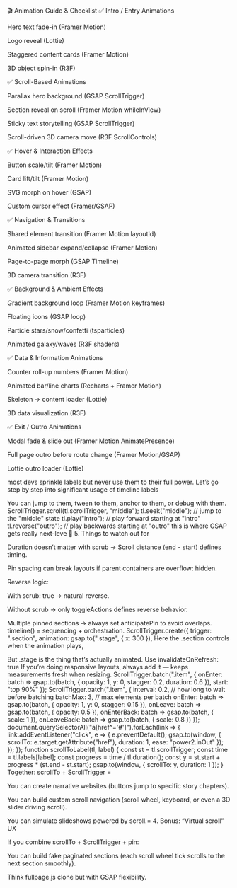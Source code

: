 🎬 Animation Guide & Checklist
✅ Intro / Entry Animations

 Hero text fade-in (Framer Motion)

 Logo reveal (Lottie)

 Staggered content cards (Framer Motion)

 3D object spin-in (R3F)

✅ Scroll-Based Animations

 Parallax hero background (GSAP ScrollTrigger)

 Section reveal on scroll (Framer Motion whileInView)

 Sticky text storytelling (GSAP ScrollTrigger)

 Scroll-driven 3D camera move (R3F ScrollControls)

✅ Hover & Interaction Effects

 Button scale/tilt (Framer Motion)

 Card lift/tilt (Framer Motion)

 SVG morph on hover (GSAP)

 Custom cursor effect (Framer/GSAP)

✅ Navigation & Transitions

 Shared element transition (Framer Motion layoutId)

 Animated sidebar expand/collapse (Framer Motion)

 Page-to-page morph (GSAP Timeline)

 3D camera transition (R3F)

✅ Background & Ambient Effects

 Gradient background loop (Framer Motion keyframes)

 Floating icons (GSAP loop)

 Particle stars/snow/confetti (tsparticles)

 Animated galaxy/waves (R3F shaders)

✅ Data & Information Animations

 Counter roll-up numbers (Framer Motion)

 Animated bar/line charts (Recharts + Framer Motion)

 Skeleton → content loader (Lottie)

 3D data visualization (R3F)

✅ Exit / Outro Animations

 Modal fade & slide out (Framer Motion AnimatePresence)

 Full page outro before route change (Framer Motion/GSAP)

 Lottie outro loader (Lottie)

 most devs sprinkle labels but never use them to their full power.
Let’s go step by step into significant usage of timeline labels
<!-- ScrollTrigger.scroll(tl.scrollTrigger, "middle"); -->
You can jump to them, tween to them, anchor to them, or debug with them.
ScrollTrigger.scroll(tl.scrollTrigger, "middle");
tl.seek("middle");   // jump to the "middle" state
tl.play("intro");    // play forward starting at "intro"
tl.reverse("outro"); // play backwards starting at "outro"
this is where GSAP gets really next-leve
🔹 5. Things to watch out for

Duration doesn’t matter with scrub → Scroll distance (end - start) defines timing.

Pin spacing can break layouts if parent containers are overflow: hidden.

Reverse logic:

With scrub: true → natural reverse.


Without scrub → only toggleActions defines reverse behavior.

Multiple pinned sections → always set anticipatePin to avoid overlaps.
timeline() = sequencing + orchestration.
ScrollTrigger.create({
  trigger: ".section",
  animation: gsap.to(".stage", { x: 300 }),
  Here the .section controls when the animation plays,

But .stage is the thing that’s actually animated.
Use invalidateOnRefresh: true
If you’re doing responsive layouts, always add it — keeps measurements fresh when resizing.
ScrollTrigger.batch(".item", {
  onEnter: batch => gsap.to(batch, {
    opacity: 1,
    y: 0,
    stagger: 0.2,
    duration: 0.6
  }),
  start: "top 90%"
});
ScrollTrigger.batch(".item", {
  interval: 0.2, // how long to wait before batching
  batchMax: 3,   // max elements per batch
  onEnter: batch => gsap.to(batch, { opacity: 1, y: 0, stagger: 0.15 }),
  onLeave: batch => gsap.to(batch, { opacity: 0.5 }),
  onEnterBack: batch => gsap.to(batch, { scale: 1 }),
  onLeaveBack: batch => gsap.to(batch, { scale: 0.8 })
});
document.querySelectorAll("a[href^='#']").forEach(link => {
  link.addEventListener("click", e => {
    e.preventDefault();
    gsap.to(window, { 
      scrollTo: e.target.getAttribute("href"), 
      duration: 1, 
      ease: "power2.inOut" 
    });
  });
});
function scrollToLabel(tl, label) {
  const st = tl.scrollTrigger;
  const time = tl.labels[label];
  const progress = time / tl.duration();
  const y = st.start + progress * (st.end - st.start);
  gsap.to(window, { scrollTo: y, duration: 1 });
}
Together: scrollTo + ScrollTrigger =

You can create narrative websites (buttons jump to specific story chapters).

You can build custom scroll navigation (scroll wheel, keyboard, or even a 3D slider driving scroll).

You can simulate slideshows powered by scroll.=
4. Bonus: “Virtual scroll” UX

If you combine scrollTo + ScrollTrigger + pin:

You can build fake paginated sections (each scroll wheel tick scrolls to the next section smoothly).

Think fullpage.js clone but with GSAP flexibility.
